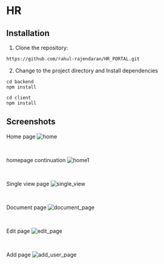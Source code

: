 # HR

## Installation

1. Clone the repository:

```bash 
https://github.com/rahul-rajendaran/HR_PORTAL.git
````
2. Change to the project directory and Install dependencies

```
cd backend 
npm install

```

```
cd client
npm install
```

## Screenshots

Home page
![home](images/home.png)

<br>

homepage continuation
![home1](images/home1.png)

<br>

Single view page
![single_view](images/singleview_page.png)

<br>

Document page
![document_page](images/document_page.png)

<br>

Edit page
![edit_page](images/edit_page.png)

<br>

Add page
![add_user_page](images/add_user_page.png)